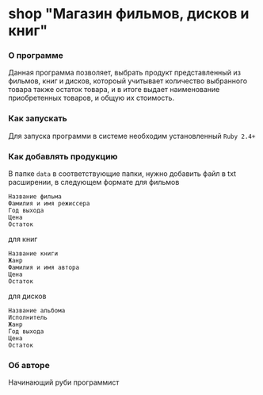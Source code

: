 # shop "Магазин фильмов, дисков и книг"

### О программе  
Данная программа позволяет, выбрать продукт представленный из фильмов, книг и дисков, котороый учитывает количество выбранного товара
также остаток товара, и в итоге выдает наименование приобретенных товаров, и общую их стоимость.
### Как запускать
Для запуска программи в системе необходим установленный `Ruby 2.4+`
### Как добавлять продукцию
В папке `data` в соответствующие папки, нужно добавить файл в txt расширении, в следующем формате 
для фильмов
```
Название фильма
Фамилия и имя режиссера
Год выхода
Цена
Остаток
```
для книг
```
Название книги
Жанр
Фамилия и имя автора
Цена
Остаток
```
для дисков
```
Название альбома
Исполнитель
Жанр
Год выхода
Цена
Остаток
```
### Об авторе
Начинающий руби программист

